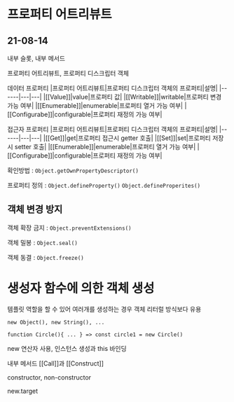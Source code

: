 
# 프로퍼티 어트리뷰트

## 21-08-14

내부 슬롯, 내부 메서드

프로퍼티 어트리뷰트, 프로퍼티 디스크립터 객체

데이터 프로퍼티
|프로퍼티 어트리뷰트|프로퍼티 디스크립터 객체의 프로퍼티|설명|
|------|---|---|
|[[Value]]|value|프로퍼티 값|
|[[Writable]]|writable|프로퍼티 변경 가능 여부|
|[[Enumerable]]|enumerable|프로퍼티 열거 가능 여부|
|[[Configurabe]]|configurable|프로퍼티 재정의 가능 여부|

접근자 프로퍼티
|프로퍼티 어트리뷰트|프로퍼티 디스크립터 객체의 프로퍼티|설명|
|------|---|---|
|[[Get]]|get|프로퍼티 접근시 getter 호출|
|[[Set]]|set|프로퍼티 저장시 setter 호출|
|[[Enumerable]]|enumerable|프로퍼티 열거 가능 여부|
|[[Configurabe]]|configurable|프로퍼티 재정의 가능 여부|

확인방법 : `Object.getOwnPropertyDescriptor()`

프로퍼티 정의 : `Object.defineProperty()` `Object.defineProperites()`


## 객체 변경 방지

객체 확장 금지 : `Object.preventExtensions()`

객체 밀봉 : `Object.seal()`

객체 동결 : `Object.freeze()`


# 생성자 함수에 의한 객체 생성

템플릿 역할을 할 수 있어 여러개를 생성하는 경우 객체 리터럴 방식보다 유용  

`new Object(), new String(), ...`

`function Circle(){ ... } => const circle1 = new Circle()`

new 연산자 사용, 인스턴스 생성과 this 바인딩

내부 메서드 [[Call]]과 [[Construct]]

constructor, non-constructor

new.target